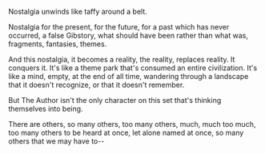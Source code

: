 Nostalgia unwinds like taffy around a belt.

Nostalgia for the present, for the future, for a past which has never occurred, a false Gibstory, what should have been rather than what was, fragments, fantasies, themes.

And this nostalgia, it becomes a reality, the reality, replaces reality. It conquers it. It's like a theme park that's consumed an entire civilization. It's like a mind, empty, at the end of all time, wandering through a landscape that it doesn't recognize, or that it doesn't remember.

But The Author isn't the only character on this set that's thinking themselves into being.

There are others, so many others, too many others, much, much too much, too many others to be heard at once, let alone named at once, so many others that we may have to--